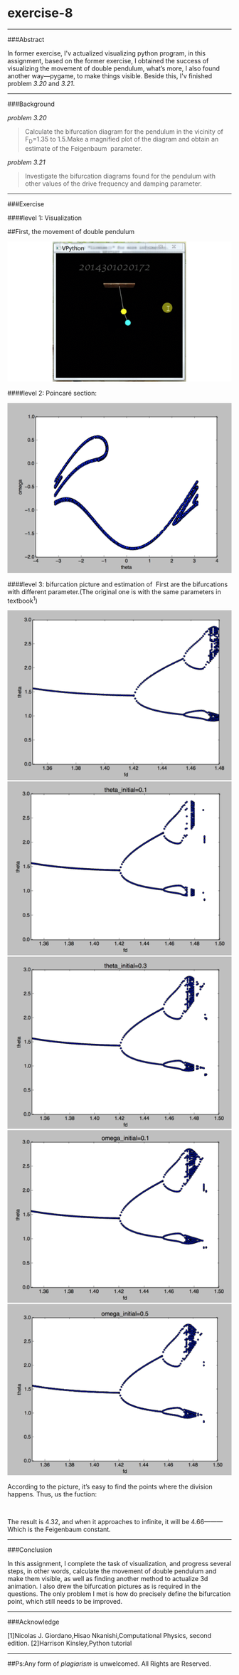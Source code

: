 # exercise-8
***
###Abstract

In former exercise, I'v actualized visualizing python program, in this assignment, based on the former exercise, I obtained the success of visualizing the movement of double pendulum, what’s more, I also found another way—pygame, to make things visible. Beside this, I'v finished problem *3.20* and *3.21*.
***
###Background

*problem 3.20*
>Calculate the bifurcation diagram for the pendulum in the vicinity of F<sub>D</sub>=1.35 to 1.5.Make a magnified plot of the diagram and obtain an estimate of the Feigenbaum <img src="http://latex.codecogs.com/gif.latex?\delta" alt="" title="" /> parameter.

*problem 3.21*
>Investigate the bifurcation diagrams found for the pendulum with other values of the drive frequency and damping parameter. 
***
###Exercise

####level 1: Visualization

##First, the movement of double pendulum


![doublependulum](https://github.com/LuxAsteria/test3/blob/master/doublep.gif)



####level 2: Poincaré section:

![img poin](https://github.com/LuxAsteria/test3/blob/master/pongalai.png)


####level 3: bifurcation picture and estimation of <img src="http://latex.codecogs.com/gif.latex?\delta_{n}" alt="" title="" />
First are the bifurcations with different parameter.(The original one is with the same parameters in textbook<sup>1</sup>)

![img](https://github.com/LuxAsteria/test3/blob/master/origin.png)
![img](https://github.com/LuxAsteria/test3/blob/master/屏幕快照%202016-11-11%20下午4.46.28.png)
![img](https://github.com/LuxAsteria/test3/blob/master/屏幕快照%202016-11-11%20下午5.24.24.png)
![img](https://github.com/LuxAsteria/test3/blob/master/屏幕快照%202016-11-11%20下午5.31.41.png)
![img](https://github.com/LuxAsteria/test3/blob/master/屏幕快照%202016-11-11%20下午5.35.47.png)

According to the picture, it’s easy to find the points where the division happens. Thus, us  the fuction:

<img src="http://latex.codecogs.com/gif.latex?\delta_{n}=\frac{F_{n+1}-F_{n}}{F_{n}-F_{n-1}}" alt="" title="" />

The result is 4.32, and when it approaches to infinite, it will be 4.66——— 
Which is the Feigenbaum constant.
***
###Conclusion

In this assignment, I complete the task of visualization, and progress several steps, in other words, calculate the movement of double pendulum and make them visible, as well as finding another method to actualize 3d animation.
I also drew the bifurcation pictures as is required in the questions. The only problem I met is how do precisely define the bifurcation point, which still needs to be improved.
***
###Acknowledge

[1]Nicolas J. Giordano,Hisao Nkanishi,Computational Physics, second edition.
[2]Harrison Kinsley,Python tutorial
***

##Ps:Any form of *plagiarism* is unwelcomed. All Rights are Reserved.
